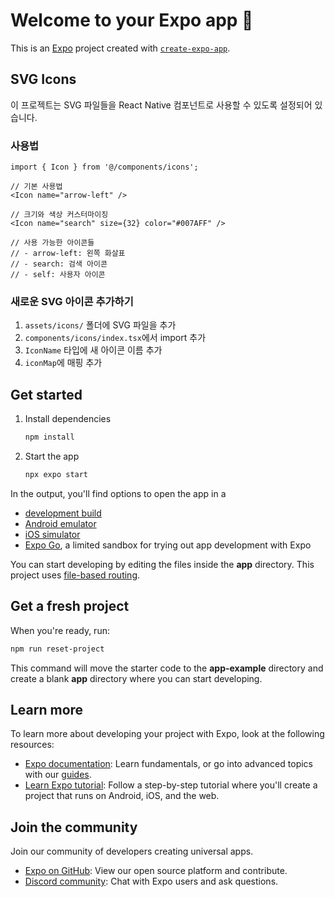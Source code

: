 # Welcome to your Expo app 👋

This is an [Expo](https://expo.dev) project created with [`create-expo-app`](https://www.npmjs.com/package/create-expo-app).

## SVG Icons

이 프로젝트는 SVG 파일들을 React Native 컴포넌트로 사용할 수 있도록 설정되어 있습니다.

### 사용법

```tsx
import { Icon } from '@/components/icons';

// 기본 사용법
<Icon name="arrow-left" />

// 크기와 색상 커스터마이징
<Icon name="search" size={32} color="#007AFF" />

// 사용 가능한 아이콘들
// - arrow-left: 왼쪽 화살표
// - search: 검색 아이콘  
// - self: 사용자 아이콘
```

### 새로운 SVG 아이콘 추가하기

1. `assets/icons/` 폴더에 SVG 파일을 추가
2. `components/icons/index.tsx`에서 import 추가
3. `IconName` 타입에 새 아이콘 이름 추가
4. `iconMap`에 매핑 추가

## Get started

1. Install dependencies

   ```bash
   npm install
   ```

2. Start the app

   ```bash
   npx expo start
   ```

In the output, you'll find options to open the app in a

- [development build](https://docs.expo.dev/develop/development-builds/introduction/)
- [Android emulator](https://docs.expo.dev/workflow/android-studio-emulator/)
- [iOS simulator](https://docs.expo.dev/workflow/ios-simulator/)
- [Expo Go](https://expo.dev/go), a limited sandbox for trying out app development with Expo

You can start developing by editing the files inside the **app** directory. This project uses [file-based routing](https://docs.expo.dev/router/introduction).

## Get a fresh project

When you're ready, run:

```bash
npm run reset-project
```

This command will move the starter code to the **app-example** directory and create a blank **app** directory where you can start developing.

## Learn more

To learn more about developing your project with Expo, look at the following resources:

- [Expo documentation](https://docs.expo.dev/): Learn fundamentals, or go into advanced topics with our [guides](https://docs.expo.dev/guides).
- [Learn Expo tutorial](https://docs.expo.dev/tutorial/introduction/): Follow a step-by-step tutorial where you'll create a project that runs on Android, iOS, and the web.

## Join the community

Join our community of developers creating universal apps.

- [Expo on GitHub](https://github.com/expo/expo): View our open source platform and contribute.
- [Discord community](https://chat.expo.dev): Chat with Expo users and ask questions.

